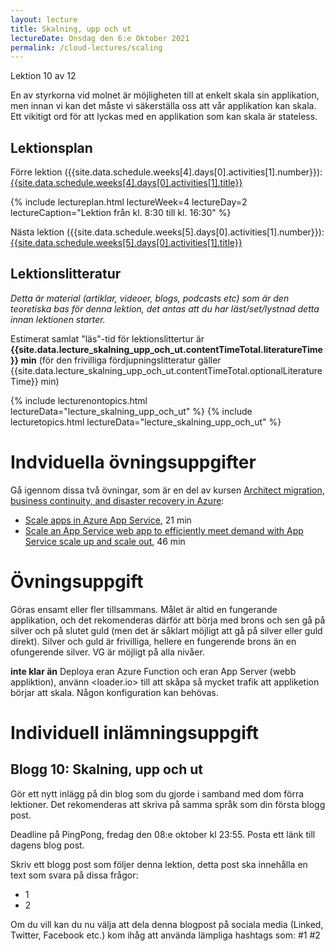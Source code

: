 ```yaml
---
layout: lecture
title: Skalning, upp och ut
lectureDate: Onsdag den 6:e Oktober 2021
permalink: /cloud-lectures/scaling
---
```


Lektion 10 av 12

En av styrkorna vid molnet är möjligheten till at enkelt skala sin applikation, men innan vi kan det måste vi säkerställa oss att vår applikation kan skala. Ett vikitigt ord för att lyckas med en applikation som kan skala är stateless.

## Lektionsplan

Förre lektion ({{site.data.schedule.weeks[4].days[0].activities[1].number}}): <a href="{{site.data.schedule.weeks[4].days[0].activities[1].slug | prepend: site.baseurl }}">{{site.data.schedule.weeks[4].days[0].activities[1].title}}</a>

{% include lectureplan.html lectureWeek=4 lectureDay=2 lectureCaption="Lektion från kl. 8:30 till kl. 16:30" %}

Nästa lektion ({{site.data.schedule.weeks[5].days[0].activities[1].number}}): <a href="{{site.data.schedule.weeks[5].days[0].activities[1].slug | prepend: site.baseurl }}">{{site.data.schedule.weeks[5].days[0].activities[1].title}}</a> 

## Lektionslitteratur
*Detta är material (artiklar, videoer, blogs, podcasts etc) som är den teoretiska bas för denna lektion, det antas att du har läst/set/lystnad detta innan lektionen starter.*


Estimerat samlat "läs"-tid för lektionslittertur är **{{site.data.lecture_skalning_upp_och_ut.contentTimeTotal.literatureTime}} min** (för den frivilliga fördjupningslitteratur gäller {{site.data.lecture_skalning_upp_och_ut.contentTimeTotal.optionalLiteratureTime}} min)

{% include lecturenontopics.html lectureData="lecture_skalning_upp_och_ut" %}
{% include lecturetopics.html lectureData="lecture_skalning_upp_och_ut" %}

# Indviduella övningsuppgifter

Gå igennom dissa två övningar, som är en del av kursen [Architect migration, business continuity, and disaster recovery in Azure](https://docs.microsoft.com/en-us/learn/paths/architect-migration-bcdr/):
* [Scale apps in Azure App Service](https://docs.microsoft.com/en-us/learn/modules/scale-apps-app-service/), 21 min
* [Scale an App Service web app to efficiently meet demand with App Service scale up and scale out](https://docs.microsoft.com/en-us/learn/modules/app-service-scale-up-scale-out/), 46 min


# Övningsuppgift

Göras ensamt eller fler tillsammans. Målet är altid en fungerande applikation, och det rekomenderas därför att börja med brons och sen gå på silver och på slutet guld (men det är såklart möjligt att gå på silver eller guld direkt). Silver och guld är frivilliga, hellere en fungerende brons än en ofungerende silver. VG är möjligt på alla nivåer.

**inte klar än**
Deploya eran Azure Function och eran App Server (webb appliktion), använn <loader.io> till att skåpa så mycket trafik att appliketion börjar att skala. Någon konfiguration kan behövas.


# Individuell inlämningsuppgift
## Blogg 10: Skalning, upp och ut

Gör ett nytt inlägg på din blog som du gjorde i samband med dom förra lektioner. Det rekomenderas att skriva på samma språk som din första blogg post.

Deadline på PingPong, fredag den 08:e oktober kl 23:55. Posta ett länk till dagens blog post.

Skriv ett blogg post som följer denna lektion, detta post ska innehålla en text som svara på dissa frågor:
* 1
* 2

Om du vill kan du nu välja att dela denna blogpost på sociala media (Linked, Twitter, Facebook etc.) kom ihåg att använda lämpliga hashtags som: #1 #2